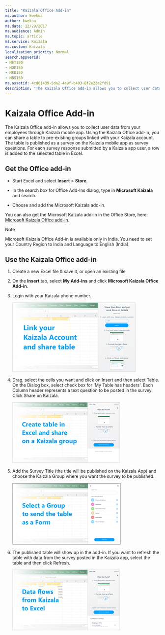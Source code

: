 ```yaml
---
title: "Kaizala Office Add-in"
ms.author: kwekua
author: kwekua
ms.date: 12/29/2017
ms.audience: Admin
ms.topic: article
ms.service: Kaizala
ms.custom: Kaizala
localization_priority: Normal
search.appverid:
- MET150
- MOE150
- MED150
- MBS150
ms.assetid: 4cd01439-5da2-4a9f-b493-8f2e23e2fd91
description: "The Kaizala Office add-in allows you to collect user data from your employees through Kaizala mobile app. Using the Kaizala Office add-in, you can share a table to pre-existing groups linked with your Kaizala account. The table is published as a survey on the Kaizala mobile app as survey questions. For each survey response submitted by a Kaizala app user, a row is added to the selected table in Excel."
---
```


# Kaizala Office Add-in

The Kaizala Office add-in allows you to collect user data from your employees through Kaizala mobile app. Using the Kaizala Office add-in, you can share a table to pre-existing groups linked with your Kaizala account. The table is published as a survey on the Kaizala mobile app as survey questions. For each survey response submitted by a Kaizala app user, a row is added to the selected table in Excel.
  
## Get the Office add-in

- Start Excel and select **Insert** \> **Store**.
    
- In the search box for Office Add-Ins dialog, type in **Microsoft Kaizala** and search. 
    
- Choose and add the Microsoft Kaizala add-in.
    
You can also get the Microsoft Kaizala add-in in the Office Store, here: [Microsoft Kaizala Office add-in](https://appsource.microsoft.com/en-us/product/office/WA104381121?tab=Overview).
  
> [!NOTE]
> Microsoft Kaizala Office Add-in is available only in India. You need to set your Country Region to India and Language to English (India). 
  
## Use the Kaizala Office add-in

1. Create a new Excel file &amp; save it, or open an existing file
    
2. On the **Insert** tab, select **My Add-Ins** and click **Microsoft Kaizala Office Add-in**.
    
3. Login with your Kaizala phone number.
    
    ![Screenshot: Add your Kaizala phone number to login](media/b3858bb9-5799-44c4-ad0f-86180b8ba6b9.png)
  
4. Drag, select the cells you want and click on Insert and then select Table. On the Dialog box, select check box for 'My Table has headers'. Each Column header represents a text question to be posted in the survey. Click Share on Kaizala.
    
    ![Screenshot: Create table in excel and share on a kaizala group](media/2b119aea-6da7-4833-8d0b-9481e7f8d50a.png)
  
5. Add the Survey Title (the title will be published on the Kaizala App) and choose the Kaizala Group where you want the survey to be published.
    
    ![Screenshot: Selecta group to send the table to](media/87f3cb29-3dff-48f1-b488-2d3c0d15d397.png)
  
6. The published table will show up in the add-in. If you want to refresh the table with data from the survey posted in the Kaizala app, select the table and then click Refresh.
    
    ![Screenshot: Table published with data from survey](media/3f5779a7-899d-411e-93b5-2d4b9a92321f.png)
  

